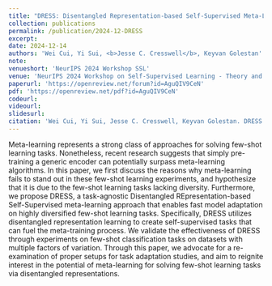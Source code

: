 ```yaml
---
title: "DRESS: Disentangled Representation-based Self-Supervised Meta-Learning for Diverse Tasks"
collection: publications
permalink: /publication/2024-12-DRESS
excerpt: 
date: 2024-12-14
authors: 'Wei Cui, Yi Sui, <b>Jesse C. Cresswell</b>, Keyvan Golestan'
note:
venueshort: 'NeurIPS 2024 Workshop SSL'
venue: 'NeurIPS 2024 Workshop on Self-Supervised Learning - Theory and Practice'
paperurl: 'https://openreview.net/forum?id=AguQIV9CeN'
pdf: 'https://openreview.net/pdf?id=AguQIV9CeN'
codeurl:
videourl:
slidesurl:
citation: 'Wei Cui, Yi Sui, Jesse C. Cresswell, Keyvan Golestan. DRESS: Disentangled Representation-based Self-Supervised Meta-Learning for Diverse Tasks. NeurIPS 2024 Workshop on Self-Supervised Learning - Theory and Practice'
---
```

Meta-learning represents a strong class of approaches for solving few-shot learning tasks. Nonetheless, recent research suggests that simply pre-training a generic encoder can potentially surpass meta-learning algorithms. In this paper, we first discuss the reasons why meta-learning fails to stand out in these few-shot learning experiments, and hypothesize that it is due to the few-shot learning tasks lacking diversity. Furthermore, we propose DRESS, a task-agnostic Disentangled REpresentation-based Self-Supervised meta-learning approach that enables fast model adaptation on highly diversified few-shot learning tasks. Specifically, DRESS utilizes disentangled representation learning to create self-supervised tasks that can fuel the meta-training process. We validate the effectiveness of DRESS through experiments on few-shot classification tasks on datasets with multiple factors of variation. Through this paper, we advocate for a re-examination of proper setups for task adaptation studies, and aim to reignite interest in the potential of meta-learning for solving few-shot learning tasks via disentangled representations.